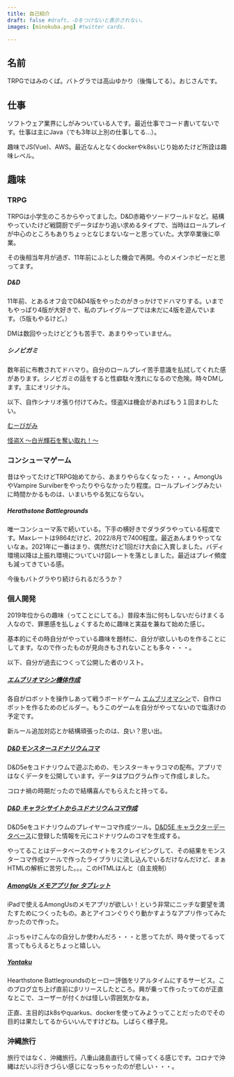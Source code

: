 ```yaml
---
title: 自己紹介
draft: false #draft。-Dをつけないと表示されない。
images: [minokuba.png] #twitter cards.

---
```

## 名前
TRPGではみのくば。バトグラでは高山ゆかり（後悔してる）。おじさんです。

## 仕事
ソフトウェア業界にしがみついている人です。最近仕事でコード書いてないです。仕事は主にJava（でも3年以上別の仕事してる…）。

趣味でJS(Vue)、AWS。最近なんとなくdockerやk8sいじり始めたけど所詮は趣味レベル。
## 趣味
### TRPG
TRPGは小学生のころからやってました。D&D赤箱やソードワールドなど。結構やっていたけど戦闘厨でデータばかり追い求めるタイプで、当時はロールプレイが中心のところもありちょっとなじまないなーと思っていた。大学卒業後に卒業。

その後相当年月が過ぎ、11年前にふとした機会で再開。今のメインホビーだと思ってます。
##### D&D
11年前、とあるオフ会でD&D4版をやったのがきっかけでドハマりする。いまでもやっぱり4版が大好きで、私のプレイグループでは未だに4版を遊んでいます。（5版もやるけど。）

DMは数回やったけどどうも苦手で、あまりやっていません。

##### シノビガミ
数年前に布教されてドハマり。自分のロールプレイ苦手意識を払拭してくれた感があります。シノビガミの話をすると性癖駄々洩れになるので危険。時々DMします。主にオリジナル。

以下、自作シナリオ張り付けてみた。怪盗Xは機会があればもう１回まわしたい。

[むーびがみ](https://character-sheets.appspot.com/sgScenario/edit.html?key=ahVzfmNoYXJhY3Rlci1zaGVldHMtbXByFwsSDUNoYXJhY3RlckRhdGEYu5-rhwEM)

[怪盗X ～白光輝石を奪い取れ！～ ](https://character-sheets.appspot.com/sgScenario/edit.html?key=ahVzfmNoYXJhY3Rlci1zaGVldHMtbXByFwsSDUNoYXJhY3RlckRhdGEYpI_KzAMM)

### コンシューマゲーム 
昔はやってたけどTRPG始めてから、あまりやらなくなった・・・。AmongUsやVampire Surviberをやったりやらなかったり程度。ロールプレイングみたいに時間かかるものは、いまいちやる気にならない。
##### Herathstone Battlegrounds
唯一コンシューマ系で続いている。下手の横好きでダラダラやっている程度です。Maxレートは9864だけど、2022/8月で7400程度。最近あんまりやってないなぁ。2021年に一番はまり、偶然だけど1回だけ大会に入賞しました。バディ環境以降は上振れ環境についていけ図レートを落としました。最近はプレイ頻度も減ってきている感。

今後もバトグラやり続けられるだろうか？
### 個人開発
2019年位からの趣味（ってことにしてる。）普段本当に何もしないだらけまくる人なので、罪悪感を払しょくするために趣味と実益を兼ねて始めた感じ。

基本的にその時自分がやっている趣味を題材に、自分が欲しいものを作ることにしてます。なので作ったものが見向きもされないことも多々・・・。

以下、自分が過去につくって公開した者のリスト。

##### [エムブリオマシン機体作成](https://character-sheets.appspot.com/sgScenario/edit.html?key=ahVzfmNoYXJhY3Rlci1zaGVldHMtbXByFwsSDUNoYXJhY3RlckRhdGEYu5-rhwEM)
各自がロボットを操作しあって戦うボードゲーム [エムブリオマシン](https://peraichi.com/landing_pages/view/embryo/)で、自作ロボットを作るためのビルダー。もうこのゲームを自分がやってないので塩漬けの予定です。

新ルール追加対応とか結構頑張ったのは、良い？思い出。

##### [D&Dモンスターユドナリウムコマ](https://twitter.com/minokuba/status/1257675517097947136)
D&D5eをユドナリウムで遊ぶための、モンスターキャラコマの配布。アプリではなくデータを公開しています。データはプログラム作って作成しました。

コロナ禍の時期だったので結構喜んでもらえたと持ってる。
##### [D&D キャラシサイトからユドナリウムコマ作成](https://twitter.com/minokuba/status/1263480344482918401)
D&D5eをユドナリウムのプレイヤーコマ作成ツール。[D&D5E キャラクターデータベース](http://dndjp.sakura.ne.jp/LIST.php)に登録した情報を元にユドナリウムのコマを生成する。

やってることはデータベースのサイトをスクレイピングして、その結果をモンスターコマ作成ツールで作ったライブラリに流し込んでいるだけなんだけど、まぁHTMLの解析に苦労した。。。このHTMLほんと（自主規制）

##### [AmongUs メモアプリ for タブレット](https://direboar.github.io/amongus-tools/)
iPadで使えるAmongUsのメモアプリが欲しい！という非常にニッチな要望を満たすためにつくったもの。あとアイコンぐりぐり動かすようなアプリ作ってみたかったので作った。

ぶっちゃけこんなの自分しか使わんだろ・・・と思ってたが、時々使ってるって言ってもらえるとちょっと嬉しい。

##### [Yontaku](https://twitter.com/yukaritakayamah/status/1557671699230834688)
Hearthstone Battlegroundsのヒーロー評価をリアルタイムにするサービス。このブログ立ち上げ直前にβリリースしたところ。興が乗って作ったってのが正直なとこで、ユーザーが付くかは怪しい雰囲気かなぁ。

正直、主目的はk8sやquarkus、dockerを使ってみようってことだったのでその目的は果たしてるからいいんですけどね。しばらく様子見。

### 沖縄旅行
旅行ではなく、沖縄旅行。八重山諸島直行して帰ってくる感じです。コロナで沖縄はだいぶ行きづらい感じになっちゃったのが悲しい・・・。

